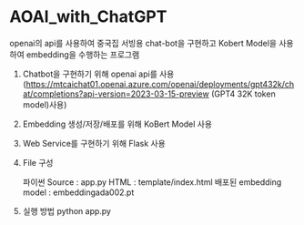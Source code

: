# AOAI_with_ChatGPT
openai의 api를 사용하여 중국집 서빙용 chat-bot을 구현하고 Kobert Model을 사용하여 embedding을 수행하는 프로그램

1. Chatbot을 구현하기 위해 openai api를 사용
   (https://mtcaichat01.openai.azure.com/openai/deployments/gpt432k/chat/completions?api-version=2023-03-15-preview (GPT4 32K token model)사용)

2. Embedding 생성/저장/배포를 위해 KoBert Model 사용

3. Web Service를 구현하기 위해 Flask 사용

4. File 구성

   파이썬 Source : app.py
   HTML : template/index.html
   배포된 embedding model : embeddingada002.pt

5. 실행 방법
   python app.py
